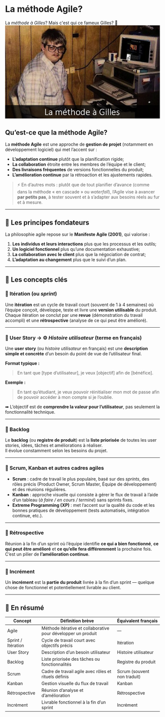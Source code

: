 # La méthode Agile?


La *méthode à Gilles*? Mais c'est qui ce fameux Gilles? 🤔
![](./assets/meme-methode-a-gilles.jpg)

## Qu’est-ce que la méthode Agile?

La **méthode Agile** est une approche de **gestion de projet** (notamment en développement logiciel) qui met l’accent sur :

- **L’adaptation continue** plutôt que la planification rigide;  
- **La collaboration** étroite entre les membres de l’équipe et le client;  
- **Des livraisons fréquentes** de versions fonctionnelles du produit;  
- **L’amélioration continue** par la rétroaction et les ajustements rapides.

> ⚡ En d’autres mots : plutôt que de tout planifier d’avance (comme dans la méthode « en cascade » ou *waterfall*), l’Agile vise à avancer **par petits pas**, à tester souvent et à s’adapter aux besoins réels au fur et à mesure.

---

## 📜 Les principes fondateurs

La philosophie agile repose sur le **Manifeste Agile (2001)**, qui valorise :

1. **Les individus et leurs interactions** plus que les processus et les outils;  
2. **Un logiciel fonctionnel** plus qu’une documentation exhaustive;  
3. **La collaboration avec le client** plus que la négociation de contrat;  
4. **L’adaptation au changement** plus que le suivi d’un plan.

---

## 🧩 Les concepts clés

### 🔹 Itération (ou *sprint*)

Une **itération** est un cycle de travail court (souvent de 1 à 4 semaines) où l’équipe conçoit, développe, teste et livre une **version utilisable** du produit.  
Chaque itération se conclut par une **revue** (démonstration du travail accompli) et une **rétrospective** (analyse de ce qui peut être amélioré).

---

### 🔹 User Story → ⚙️ *Histoire utilisateur* (terme en français)

Une **user story** (ou *histoire utilisateur* en français) est une **description simple et concrète** d’un besoin du point de vue de l’utilisateur final.

**Format typique :**  
> En tant que [type d’utilisateur], je veux [objectif] afin de [bénéfice].

**Exemple :**  
> En tant qu’étudiant, je veux pouvoir réinitialiser mon mot de passe afin de pouvoir accéder à mon compte si je l’oublie.

➡ L’objectif est de **comprendre la valeur pour l’utilisateur**, pas seulement la fonctionnalité technique.

---

### 🔹 Backlog

Le **backlog** (ou **registre de produit**) est la **liste priorisée** de toutes les user stories, idées, tâches et améliorations à réaliser.  
Il évolue constamment selon les besoins du projet.

---

### 🔹 Scrum, Kanban et autres cadres agiles

- **Scrum** : cadre de travail le plus populaire, basé sur des *sprints*, des rôles précis (Product Owner, Scrum Master, Équipe de développement) et des réunions régulières.  
- **Kanban** : approche visuelle qui consiste à gérer le flux de travail à l’aide d’un tableau (*à faire / en cours / terminé*) sans sprints fixes.  
- **Extreme Programming (XP)** : met l’accent sur la qualité du code et les bonnes pratiques de développement (tests automatisés, intégration continue, etc.).

---

### 🔹 Rétrospective

Réunion à la fin d’un sprint où l’équipe identifie **ce qui a bien fonctionné**, **ce qui peut être amélioré** et **ce qu’elle fera différemment** la prochaine fois.  
C’est un pilier de **l’amélioration continue**.

---

### 🔹 Incrément

Un **incrément** est la **partie du produit** livrée à la fin d’un sprint — quelque chose de fonctionnel et potentiellement livrable au client.

---

## 🧠 En résumé

| Concept | Définition brève | Équivalent français |
|----------|------------------|--------------------|
| Agile | Méthode itérative et collaborative pour développer un produit | — |
| Sprint / Itération | Cycle de travail court avec objectifs précis | Itération |
| User Story | Description d’un besoin utilisateur | Histoire utilisateur |
| Backlog | Liste priorisée des tâches ou fonctionnalités | Registre du produit |
| Scrum | Cadre de travail agile avec rôles et rituels définis | Scrum (souvent non traduit) |
| Kanban | Gestion visuelle du flux de travail | Kanban |
| Rétrospective | Réunion d’analyse et d’amélioration | Rétrospective |
| Incrément | Livrable fonctionnel à la fin d’un sprint | Incrément |
